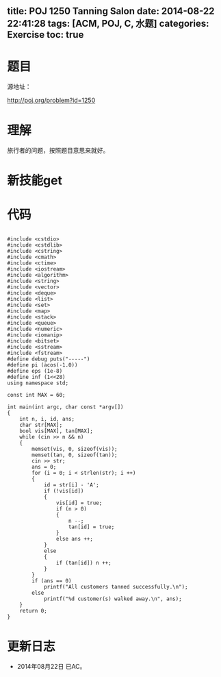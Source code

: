 title: POJ 1250 Tanning Salon
date: 2014-08-22 22:41:28
tags: [ACM, POJ, C, 水题]
categories: Exercise
toc: true
---
# 题目
源地址：

http://poj.org/problem?id=1250

# 理解
旅行者的问题，按照题目意思来就好。

<!-- more -->

# 新技能get

# 代码

```

#include <cstdio>
#include <cstdlib>
#include <cstring>
#include <cmath>
#include <ctime>
#include <iostream>
#include <algorithm>
#include <string>
#include <vector>
#include <deque>
#include <list>
#include <set>
#include <map>
#include <stack>
#include <queue>
#include <numeric>
#include <iomanip>
#include <bitset>
#include <sstream>
#include <fstream>
#define debug puts("-----")
#define pi (acos(-1.0))
#define eps (1e-8)
#define inf (1<<28)
using namespace std;

const int MAX = 60;

int main(int argc, char const *argv[])
{
    int n, i, id, ans;
    char str[MAX];
    bool vis[MAX], tan[MAX];
    while (cin >> n && n)
    {
        memset(vis, 0, sizeof(vis));
        memset(tan, 0, sizeof(tan));
        cin >> str;
        ans = 0;
        for (i = 0; i < strlen(str); i ++)
        {
            id = str[i] - 'A';
            if (!vis[id])
            {
                vis[id] = true;
                if (n > 0)
                {
                    n --;
                    tan[id] = true;
                }
                else ans ++;
            }
            else
            {
                if (tan[id]) n ++;
            }
        }
        if (ans == 0)
            printf("All customers tanned successfully.\n");
        else
            printf("%d customer(s) walked away.\n", ans);
    }
    return 0;
}

```

# 更新日志
- 2014年08月22日 已AC。